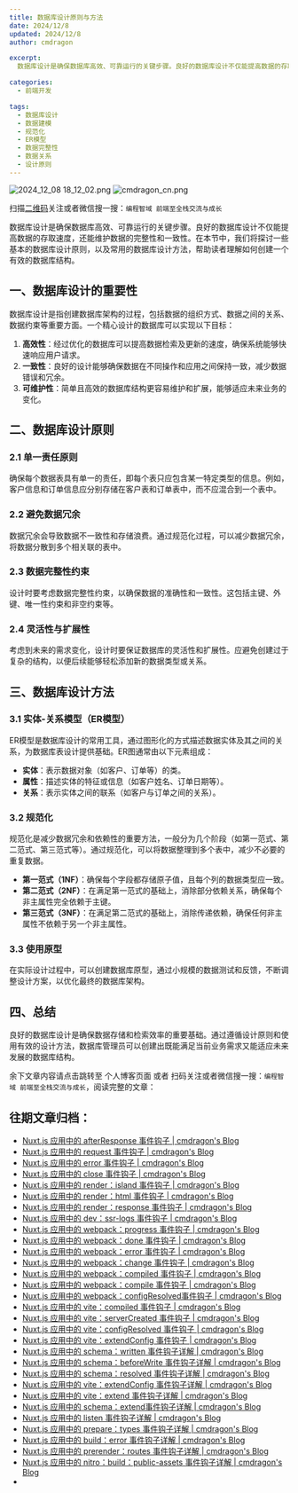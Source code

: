 ```yaml
---
title: 数据库设计原则与方法
date: 2024/12/8
updated: 2024/12/8
author: cmdragon

excerpt:
  数据库设计是确保数据库高效、可靠运行的关键步骤。良好的数据库设计不仅能提高数据的存取速度，还能维护数据的完整性和一致性。在本节中，我们将探讨一些基本的数据库设计原则，以及常用的数据库设计方法，帮助读者理解如何创建一个有效的数据库结构。

categories:
  - 前端开发

tags:
  - 数据库设计
  - 数据建模
  - 规范化
  - ER模型
  - 数据完整性
  - 数据关系
  - 设计原则
---
```


<img src="https://static.amd794.com/blog/images/2024_12_08 18_12_02.png@blog" title="2024_12_08 18_12_02.png" alt="2024_12_08 18_12_02.png"/>

<img src="https://static.amd794.com/blog/images/cmdragon_cn.png" title="cmdragon_cn.png" alt="cmdragon_cn.png"/>


扫描[二维码](https://static.amd794.com/blog/images/cmdragon_cn.png)关注或者微信搜一搜：`编程智域 前端至全栈交流与成长`



数据库设计是确保数据库高效、可靠运行的关键步骤。良好的数据库设计不仅能提高数据的存取速度，还能维护数据的完整性和一致性。在本节中，我们将探讨一些基本的数据库设计原则，以及常用的数据库设计方法，帮助读者理解如何创建一个有效的数据库结构。



## 一、数据库设计的重要性

数据库设计是指创建数据库架构的过程，包括数据的组织方式、数据之间的关系、数据约束等重要方面。一个精心设计的数据库可以实现以下目标：

1. **高效性**：经过优化的数据库可以提高数据检索及更新的速度，确保系统能够快速响应用户请求。
2. **一致性**：良好的设计能够确保数据在不同操作和应用之间保持一致，减少数据错误和冗余。
3. **可维护性**：简单且高效的数据库结构更容易维护和扩展，能够适应未来业务的变化。

## 二、数据库设计原则

### 2.1 单一责任原则

确保每个数据表具有单一的责任，即每个表只应包含某一特定类型的信息。例如，客户信息和订单信息应分别存储在客户表和订单表中，而不应混合到一个表中。

### 2.2 避免数据冗余

数据冗余会导致数据不一致性和存储浪费。通过规范化过程，可以减少数据冗余，将数据分散到多个相关联的表中。

### 2.3 数据完整性约束

设计时要考虑数据完整性约束，以确保数据的准确性和一致性。这包括主键、外键、唯一性约束和非空约束等。

### 2.4 灵活性与扩展性

考虑到未来的需求变化，设计时要保证数据库的灵活性和扩展性。应避免创建过于复杂的结构，以便后续能够轻松添加新的数据类型或关系。

## 三、数据库设计方法

### 3.1 实体-关系模型（ER模型）

ER模型是数据库设计的常用工具，通过图形化的方式描述数据实体及其之间的关系，为数据库表设计提供基础。ER图通常由以下元素组成：

- **实体**：表示数据对象（如客户、订单等）的类。
- **属性**：描述实体的特征或信息（如客户姓名、订单日期等）。
- **关系**：表示实体之间的联系（如客户与订单之间的关系）。

### 3.2 规范化

规范化是减少数据冗余和依赖性的重要方法，一般分为几个阶段（如第一范式、第二范式、第三范式等）。通过规范化，可以将数据整理到多个表中，减少不必要的重复数据。

- **第一范式（1NF）**：确保每个字段都存储原子值，且每个列的数据类型应一致。
- **第二范式（2NF）**：在满足第一范式的基础上，消除部分依赖关系，确保每个非主属性完全依赖于主键。
- **第三范式（3NF）**：在满足第二范式的基础上，消除传递依赖，确保任何非主属性不依赖于另一个非主属性。

### 3.3 使用原型

在实际设计过程中，可以创建数据库原型，通过小规模的数据测试和反馈，不断调整设计方案，以优化最终的数据库架构。

## 四、总结

良好的数据库设计是确保数据存储和检索效率的重要基础。通过遵循设计原则和使用有效的设计方法，数据库管理员可以创建出既能满足当前业务需求又能适应未来发展的数据库结构。

余下文章内容请点击跳转至 个人博客页面 或者 扫码关注或者微信搜一搜：`编程智域 前端至全栈交流与成长`，阅读完整的文章：

## 往期文章归档：

- [Nuxt.js 应用中的 afterResponse 事件钩子 | cmdragon's Blog](https://blog.cmdragon.cn/posts/d64fddbcad54/)
- [Nuxt.js 应用中的 request 事件钩子 | cmdragon's Blog](https://blog.cmdragon.cn/posts/0c461d69ac0d/)
- [Nuxt.js 应用中的 error 事件钩子 | cmdragon's Blog](https://blog.cmdragon.cn/posts/1bd4e4574b1a/)
- [Nuxt.js 应用中的 close 事件钩子 | cmdragon's Blog](https://blog.cmdragon.cn/posts/0bb0cade5fa2/)
- [Nuxt.js 应用中的 render：island 事件钩子 | cmdragon's Blog](https://blog.cmdragon.cn/posts/47bf55a8b641/)
- [Nuxt.js 应用中的 render：html 事件钩子 | cmdragon's Blog](https://blog.cmdragon.cn/posts/0f91c080fd2c/)
- [Nuxt.js 应用中的 render：response 事件钩子 | cmdragon's Blog](https://blog.cmdragon.cn/posts/3ce5250cec36/)
- [Nuxt.js 应用中的 dev：ssr-logs 事件钩子 | cmdragon's Blog](https://blog.cmdragon.cn/posts/1b63f35eebe8/)
- [Nuxt.js 应用中的 webpack：progress 事件钩子 | cmdragon's Blog](https://blog.cmdragon.cn/posts/533d23bcbe61/)
- [Nuxt.js 应用中的 webpack：done 事件钩子 | cmdragon's Blog](https://blog.cmdragon.cn/posts/3e8fa49cbd4b/)
- [Nuxt.js 应用中的 webpack：error 事件钩子 | cmdragon's Blog](https://blog.cmdragon.cn/posts/0fb47ad58e14/)
- [Nuxt.js 应用中的 webpack：change 事件钩子 | cmdragon's Blog](https://blog.cmdragon.cn/posts/43a57e843f48/)
- [Nuxt.js 应用中的 webpack：compiled 事件钩子 | cmdragon's Blog](https://blog.cmdragon.cn/posts/0b6ec5ce3d59/)
- [Nuxt.js 应用中的 webpack：compile 事件钩子 | cmdragon's Blog](https://blog.cmdragon.cn/posts/7336c7f0809e/)
- [Nuxt.js 应用中的 webpack：configResolved事件钩子 | cmdragon's Blog](https://blog.cmdragon.cn/posts/afe62aeeaf6f/)
- [Nuxt.js 应用中的 vite：compiled 事件钩子 | cmdragon's Blog](https://blog.cmdragon.cn/posts/973541933f38/)
- [Nuxt.js 应用中的 vite：serverCreated 事件钩子 | cmdragon's Blog](https://blog.cmdragon.cn/posts/ab7710befd8e/)
- [Nuxt.js 应用中的 vite：configResolved 事件钩子 | cmdragon's Blog](https://blog.cmdragon.cn/posts/1266785cead8/)
- [Nuxt.js 应用中的 vite：extendConfig 事件钩子 | cmdragon's Blog](https://blog.cmdragon.cn/posts/e1ea2c9a1566/)
- [Nuxt.js 应用中的 schema：written 事件钩子详解 | cmdragon's Blog](https://blog.cmdragon.cn/posts/11121d82a55c/)
- [Nuxt.js 应用中的 schema：beforeWrite 事件钩子详解 | cmdragon's Blog](https://blog.cmdragon.cn/posts/14f648e6cb9f/)
- [Nuxt.js 应用中的 schema：resolved 事件钩子详解 | cmdragon's Blog](https://blog.cmdragon.cn/posts/c343331f3f06/)
- [Nuxt.js 应用中的 vite：extendConfig 事件钩子详解 | cmdragon's Blog](https://blog.cmdragon.cn/posts/5ea147f7e6ee/)
- [Nuxt.js 应用中的 vite：extend 事件钩子详解 | cmdragon's Blog](https://blog.cmdragon.cn/posts/76f8905ddea2/)
- [Nuxt.js 应用中的 schema：extend事件钩子详解 | cmdragon's Blog](https://blog.cmdragon.cn/posts/271e7f413d3a/)
- [Nuxt.js 应用中的 listen 事件钩子详解 | cmdragon's Blog](https://blog.cmdragon.cn/posts/bfdfe1fbb4cc/)
- [Nuxt.js 应用中的 prepare：types 事件钩子详解 | cmdragon's Blog](https://blog.cmdragon.cn/posts/a893a1ffa34a/)
- [Nuxt.js 应用中的 build：error 事件钩子详解 | cmdragon's Blog](https://blog.cmdragon.cn/posts/6ea046edf756/)
- [Nuxt.js 应用中的 prerender：routes 事件钩子详解 | cmdragon's Blog](https://blog.cmdragon.cn/posts/925363b7ba91/)
- [Nuxt.js 应用中的 nitro：build：public-assets 事件钩子详解 | cmdragon's Blog](https://blog.cmdragon.cn/posts/e3ab63fec9ce/)
-


